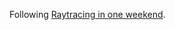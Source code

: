 Following [Raytracing in one weekend](https://raytracing.github.io/books/RayTracingInOneWeekend.html).
